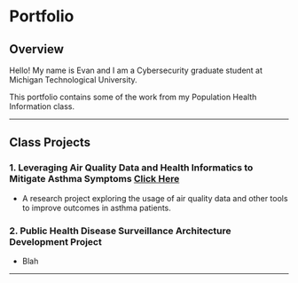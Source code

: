 # Portfolio

## Overview

Hello! My name is Evan and I am a Cybersecurity graduate student at Michigan Technological University. 

This portfolio contains some of the work from my Population Health Information class. 

---

## Class Projects

### 1. Leveraging Air Quality Data and Health Informatics to Mitigate Asthma Symptoms [Click Here](Public%20Health%20Disease%20Surv%20Architecture%20Development%20Project/readme.md)
- A research project exploring the usage of air quality data and other tools to improve outcomes in asthma patients. 

### 2. Public Health Disease Surveillance Architecture Development Project
- Blah

---


